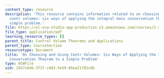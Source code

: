 ```yaml
---
content_type: resource
description: 'This resource contains information related to on choosing and using
  contr volumes: six ways of applying the integral mass conservation theorem to a
  simple problem.'
file: https://ol-ocw-studio-app-production.s3.amazonaws.com/courses/2-25-advanced-fluid-mechanics-fall-2013/1657c64b3737c8d35e5905ea21702c6b_MIT2_25F13_On_Choo_and_Usi.pdf
file_type: application/pdf
learning_resource_types: []
parent_title: Control Volume Theorems and Applications
parent_type: CourseSection
resourcetype: Document
title: 'On Choosing and Using Contr Volumes: Six Ways of Applying the Integral Mass
  Conservation Theorem to a Simple Problem'
type: OCWFile
uid: 1657c64b-3737-c8d3-5e59-05ea21702c6b
---
```

